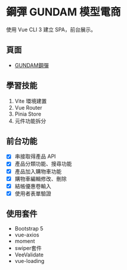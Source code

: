 # 鋼彈 GUNDAM 模型電商

使用 Vue CLI 3 建立 SPA，前台展示。

## 頁面

- [GUNDAM鋼彈](https://kirakira32.github.io/GUNDAM/#/)

## 學習技能

1. Vite 環境建置
2. Vue Router
3. Pinia Store
4. 元件功能拆分

## 前台功能

  - [x] 串接取得產品 API
  - [x] 產品分類功能、搜尋功能
  - [x] 產品加入購物車功能
  - [x] 購物車編輯修改、刪除
  - [x] 結帳優惠卷輸入
  - [x] 使用者表單驗證

## 使用套件

* Bootstrap 5
* vue-axios
* moment
* swiper套件
* VeeValidate
* vue-loading